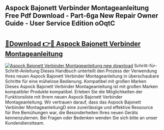 ## Aspock Bajonett Verbinder Montageanleitung Free Pdf Download - Part-6ga New Repair Owner Guide - User Service Edition oOqtC

# <h2><a href="http://df6j5w.blite.top/?on=Aspock+Bajonett+Verbinder+Montageanleitung">🔗Download 👉🔴 Aspock Bajonett Verbinder Montageanleitung</a></h2>

[![Aspock Bajonett Verbinder Montageanleitung new download](https://i.imgur.com/lujVjoI.png)](http://df6j5w.blite.top/?on=Aspock+Bajonett+Verbinder+Montageanleitung)
Schritt-für-Schritt-Anleitung Dieses Handbuch unterteilt den Prozess der Verwendung Ihres neuen Aspock Bajonett Verbinder Montageanleitung in überschaubare Schritte für eine mühelose Bedienung. Kompatibel mit großen Marken Dieses Aspock Bajonett Verbinder Montageanleitung ist mit großen Marken kompatibler Produkte kompatibel. Erleben Sie die Möglichkeiten der Funktionsliste mit Ihrem neuen Aspock Bajonett Verbinder Montageanleitung. Wir vertrauen darauf, dass das Aspock Bajonett Verbinder MontageanleitungD eine zuverlässige und effektive Ressource für Ihre Bemühungen war, die Besonderheiten Ihres neuen Geräts kennenzulernen. Bei Fragen oder Bedenken wenden Sie sich bitte an unser Kundendienstteam.
